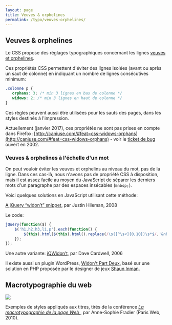 ```yaml
---
layout: page
title: Veuves & orphelines
permalink: /typo/veuves-orphelines/
---
```


## Veuves & orphelines

Le CSS propose des réglages typographiques concernant les lignes [veuves et orphelines](https://fr.wikipedia.org/wiki/Veuves_et_orphelines).

Ces propriétés CSS permettent d'éviter des lignes isolées (avant ou après un saut de colonne) en indiquant un nombre de lignes consécutives minimum:

```css
.colonne p {
   orphans: 3; /* min 3 lignes en bas de colonne */
   widows: 2; /* min 3 lignes en haut de colonne */
}
```

Ces règles peuvent aussi être utilisées pour les sauts des pages, dans les styles destinés à l'impression.

Actuellement (janvier 2017), ces propriétés ne sont pas prises en compte dans Firefox: [http://caniuse.com/#feat=css-widows-orphans](http://caniuse.com/#feat=css-widows-orphans) - voir le [ticket de bug](https://bugzilla.mozilla.org/show_bug.cgi?id=137367) ouvert en 2002.

### Veuves & orphelines à l'échelle d'un mot

On peut vouloir éviter les veuves et orphelins au niveau du mot, pas de la ligne. Dans ces cas-là, nous n'avons pas de propriété CSS à disposition, mais il est assez facile au moyen du JavaScript de séparer les derniers mots d'un paragraphe par des espaces insécables (`&nbsp;`).

Voici quelques solutions en JavaScript utilisant cette méthode:

[A jQuery “widon’t” snippet](http://justinhileman.info/article/a-jquery-widont-snippet/), par Justin Hileman, 2008

Le code:

```js
jQuery(function($) {
    $('h1,h2,h3,li,p').each(function() {
        $(this).html($(this).html().replace(/\s([^\s<]{0,10})\s*$/,'&nbsp;$1'));
    });
});
```

Une autre variante: [jQWidon’t](http://davecardwell.co.uk/javascript/jquery/plugins/jquery-widont/), par Dave Cardwell, 2006 

Il existe aussi un plugin WordPress, [Widon't Part Deux](https://wordpress.org/plugins-wp/widont-part-deux/), basé sur une solution en PHP proposée par le designer de jeux [Shaun Inman](http://www.shauninman.com/archive/2008/08/25/widont_2_1_1).

## Macrotypographie du web

![](/cours-css/img/macrotypographie-titres.png)

Exemples de styles appliqués aux titres, tirés de la conférence *[La macrotypographie de la page Web ](http://www.dailymotion.com/video/xfpf08_la-macrotypographie-de-la-page-web-anne-sophie-fradier_tech)*, par Anne-Sophie Fradier (Paris Web, 2010).
